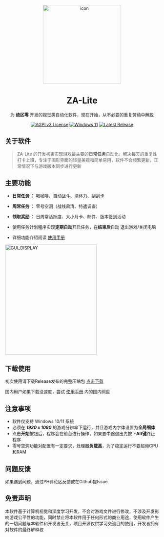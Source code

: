 




<div align="center">
<img width="256" height="256" alt="icon" src="https://github.com/user-attachments/assets/579dcd01-c68a-420f-8a15-e1269bf12f57" />
  <h1>ZA-Lite  </h1>
  
  为 <b>绝区零</b> 开发的视觉类自动化软件，现在开始，从不必要的重复劳动中解脱
 <br>
 
 [![AGPLv3 License](https://img.shields.io/badge/License-AGPL%20v3-blue.svg)](https://www.gnu.org/licenses/agpl-3.0) [![Windows 11](https://img.shields.io/badge/OS-Windows-0078D4?logo=windows&logoColor=white)](https://www.microsoft.com/windows)  [![Latest Release](https://img.shields.io/github/v/release/GelonStark/ZA-Lite?include_prereleases&sort=semver)](https://github.com/GelonStark/ZA-Lite/releases)
  

</div>

 ## 关于软件
 >ZA-Lite 的开发初衷实现游戏最主要的**日常任务**自动化，解决每天的重复性打卡上班，专注于图形界面的轻量美观和简单易用，软件不会频繁更新，正常情况下与游戏版本同步进行更新

## 主要功能

- **日常任务 ：** 喝咖啡、自动战斗、清体力、刮刮卡
- **周常任务 ：** 零号空洞（战线肃清、特遣调查）
- **领取奖励 ：** 日周常活跃度、大小月卡、邮件、版本签到活动
- 使用任务计划程序实现**定期自动**开启任务，在**结束后**自动 退出游戏/关闭电脑

-    详细功能介绍阅读 <a href=https://www.yuque.com/gelonstark/kb/za>使用手册</a>  <br>


 <img width="300" height="360" alt="GUI_DISPLAY" src="https://github.com/user-attachments/assets/03d9eee5-8e93-4b43-8175-9f20639cde50" />

 
 
 ## 下载使用

 初次使用请下载Release发布的完整压缩包 <a href=https://www.github.com/GelonStark/ZA-Lite/releases/latest>点击下载</a> 
 
 国内用户如果下载没速度，尝试 <a href=https://www.yuque.com/gelonstark/kb/za>使用手册</a>  内的国内网盘

 

 
## 注意事项
- 软件仅支持 Windows 10/11 系统
- 必须在 ***1920 x 1080*** 的游戏分辨率下运行，并且游戏内字体设置为**全局细体** 
- 点击**开始**按钮后，程序会在前台进行操作，如果要中途退出先按下**Alt键**终止程序
- 零号空洞功能对配置有一定要求，处理器**负载高**，为了稳定运行不要超频CPU和RAM

## 问题反馈
如果遇到问题，通过PH评论区反馈或在Github提Issue

## 免责声明
本软件基于计算机视觉和深度学习开发，不会对游戏文件进行修改，不涉及开发影响游戏公平性的功能，同时禁止将本软件用于任何形式的商业用途，使用软件产生的一切问题与本软件和开发者无关，项目开源仅供学习交流目的使用，开发者拥有对软件的最终解释权



